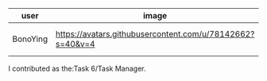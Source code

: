 |user    |image                                                    |name         |
|--------|---------------------------------------------------------|-------------|
|BonoYing|https://avatars.githubusercontent.com/u/78142662?s=40&v=4|Ying Chun Wai|

I contributed as the:Task 6/Task Manager.
